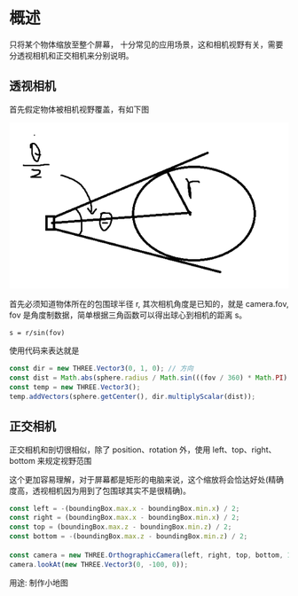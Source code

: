 # 概述

只将某个物体缩放至整个屏幕， 十分常见的应用场景，这和相机视野有关，需要分透视相机和正交相机来分别说明。

## 透视相机

首先假定物体被相机视野覆盖，有如下图

![](image/透视相机.png)

首先必须知道物体所在的包围球半径 r, 其次相机角度是已知的，就是 camera.fov, fov 是角度制数据，简单根据三角函数可以得出球心到相机的距离 s。

```
s = r/sin(fov)
```

使用代码来表达就是

```js
const dir = new THREE.Vector3(0, 1, 0); // 方向
const dist = Math.abs(sphere.radius / Math.sin(((fov / 360) * Math.PI) / 2));
const temp = new THREE.Vector3();
temp.addVectors(sphere.getCenter(), dir.multiplyScalar(dist));
```

## 正交相机

正交相机和剖切很相似，除了 position、rotation 外，使用 left、top、right、bottom 来规定视野范围

这个更加容易理解，对于屏幕都是矩形的电脑来说，这个缩放将会恰达好处(精确度高，透视相机因为用到了包围球其实不是很精确)。

```js
const left = -(boundingBox.max.x - boundingBox.min.x) / 2;
const right = (boundingBox.max.x - boundingBox.min.x) / 2;
const top = (boundingBox.max.z - boundingBox.min.z) / 2;
const bottom = -(boundingBox.max.z - boundingBox.min.z) / 2;

const camera = new THREE.OrthographicCamera(left, right, top, bottom, 1, 1000);
camera.lookAt(new THREE.Vector3(0, -100, 0));
```

用途: 制作小地图
